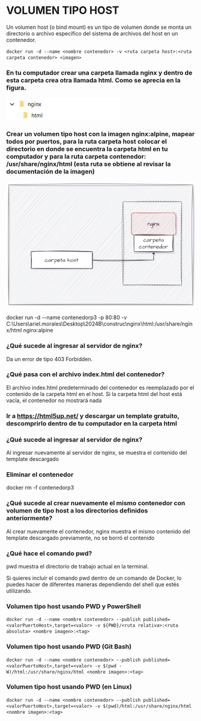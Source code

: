 # VOLUMEN TIPO HOST
Un volumen host (o bind mount) es un tipo de volumen donde se monta un directorio o archivo específico del sistema de archivos del host en un contenedor.

```
docker run -d --name <nombre contenedor> -v <ruta carpeta host>:<ruta carpeta contenedor> <imagen> 
```
### En tu computador crear una carpeta llamada nginx y dentro de esta carpeta crea otra llamada html. Como se aprecia en la figura.
![Volúmenes](img/directorio.PNG)

### Crear un volumen tipo host con la imagen nginx:alpine, mapear todos por puertos, para la ruta carpeta host colocar el directorio en donde se encuentra la carpeta html en tu computador y para la ruta carpeta contenedor: /usr/share/nginx/html (esta ruta se obtiene al revisar la documentación de la imagen)
![Volúmenes](img/volumen-host.PNG)


docker run -d --name contenedorp3 -p 80:80 -v C:\Users\ariel.morales\Desktop\2024B\construc\nginx\html:/usr/share/nginx/html nginx:alpine


### ¿Qué sucede al ingresar al servidor de nginx?

Da un error de tipo 403 Forbidden.

### ¿Qué pasa con el archivo index.html del contenedor?
El archivo index.html predeterminado del contenedor es reemplazado por el contenido de la carpeta html en el host. Si la carpeta html del host está vacía, el contenedor no mostrará nada

### Ir a https://html5up.net/ y descargar un template gratuito, descomprirlo dentro de tu computador en la carpeta html
### ¿Qué sucede al ingresar al servidor de nginx?
Al ingresar nuevamente al servidor de nginx, se muestra el contenido del template descargado

### Eliminar el contenedor
docker rm -f contenedorp3

### ¿Qué sucede al crear nuevamente el mismo contenedor con volumen de tipo host a los directorios definidos anteriormente?
Al crear nuevamente el contenedor, nginx muestra el mismo contenido del template descargado previamente, no se borró el contenido

### ¿Qué hace el comando pwd?
pwd muestra el directorio de trabajo actual en la terminal.

Si quieres incluir el comando pwd dentro de un comando de Docker, lo puedes hacer de diferentes maneras dependiendo del shell que estés utilizando.


### Volumen tipo host usando PWD y PowerShell
```
docker run -d --name <nombre contenedor> --publish published=<valorPuertoHost>,target=<valor> -v ${PWD}/<ruta relativa>:<ruta absoluta> <nombre imagen>:<tag> 
```

### Volumen tipo host usando PWD (Git Bash)

```
docker run -d --name <nombre contenedor> --publish published=<valorPuertoHost>,target=<valor> -v $(pwd -W)/html:/usr/share/nginx/html <nombre imagen>:<tag> 
```

### Volumen tipo host usando PWD (en Linux)

```
docker run -d --name <nombre contenedor> --publish published=<valorPuertoHost>,target=<valor> -v $(pwd)/html:/usr/share/nginx/html <nombre imagen>:<tag> 
```

